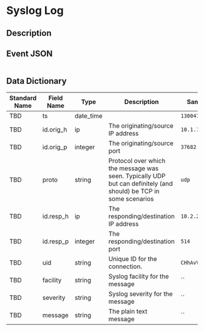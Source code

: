 # Syslog Log

## Description

## Event JSON

```json
```

## Data Dictionary

|	        Standard Name       	|            Field Name             |       	    Type            	|   	    Description          	|	     Sample Value           	|
|	-------------------------------	|	-------------------------------	|	-------------------------------	|	-------------------------------	|	-------------------------------	|
|     TBD     |     ts  |   date_time   |   |   `1300475167.096535`  |
|     TBD     |     id.orig_h     |     ip     |  The originating/source IP address |   `10.1.1.1`  |     
|     TBD     |     id.orig_p     |     integer     | The originating/source port  |   `37682`  |     
|     TBD     |     proto     |     string     |     Protocol over which the message was seen. Typically UDP but can definitely (and should) be TCP in some scenarios     |   `udp`  |
|     TBD     |     id.resp_h     |     ip     |  The responding/destination IP address |   `10.2.2.2`  |
|     TBD     |     id.resp_p     |     integer     | The responding/destination port  |   `514`  |
|     TBD     |     uid     |     string     |     Unique ID for the connection.     |     `CHhAvVGS1DHFjwGM9`  |
|     TBD     |     facility     |     string     |     Syslog facility for the message   |   ``  |
|     TBD     |     severity     |     string     |     Syslog severity for the message   |   ``  |
|     TBD     |     message     |     string     |     The plain text message     |   ``  |